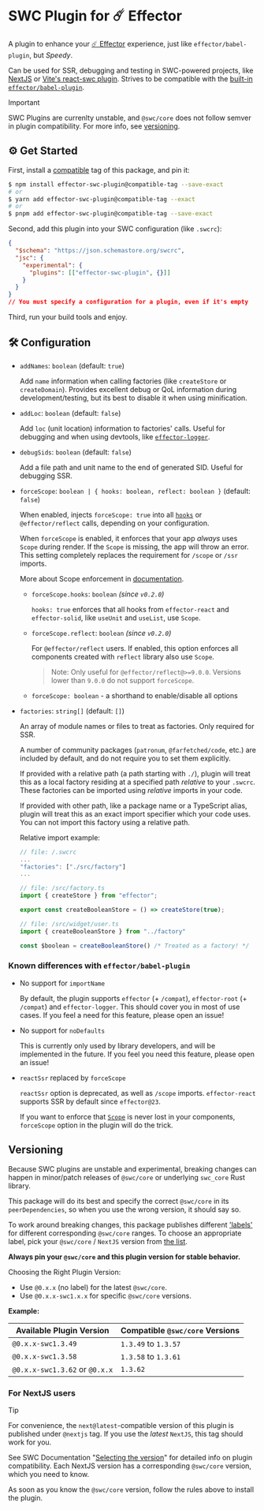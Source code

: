 # SWC Plugin for ☄️ Effector

A plugin to enhance your [☄️ Effector](https://effector.dev) experience, just like `effector/babel-plugin`, but _Speedy_.

Can be used for SSR, debugging and testing in SWC-powered projects, like [NextJS](https://nextjs.org) or [Vite's react-swc plugin](https://github.com/vitejs/vite-plugin-react-swc). Strives to be compatible with the [built-in `effector/babel-plugin`](https://effector.dev/en/api/effector/babel-plugin/).

> [!IMPORTANT]
> SWC Plugins are currenlty unstable, and `@swc/core` does not follow semver in plugin compatibility. For more info, see [versioning](#Versioning).

## ⚙️ Get Started

First, install a [compatible](#Versioning) tag of this package, and pin it:

```bash
$ npm install effector-swc-plugin@compatible-tag --save-exact
# or
$ yarn add effector-swc-plugin@compatible-tag --exact
# or
$ pnpm add effector-swc-plugin@compatible-tag --save-exact
```

Second, add this plugin into your SWC configuration (like `.swcrc`):

```json
{
  "$schema": "https://json.schemastore.org/swcrc",
  "jsc": {
    "experimental": {
      "plugins": [["effector-swc-plugin", {}]]
    }
  }
}
// You must specify a configuration for a plugin, even if it's empty
```

Third, run your build tools and enjoy.

## 🛠️ Configuration

- `addNames`: `boolean` (default: `true`)

  Add `name` information when calling factories (like `createStore` or `createDomain`).
  Provides excellent debug or QoL information during development/testing, but its best to disable it when using minification.

- `addLoc`: `boolean` (default: `false`)

  Add `loc` (unit location) information to factories' calls. Useful for debugging and when using devtools, like [`effector-logger`](https://github.com/effector/logger).

- `debugSids`: `boolean` (default: `false`)

  Add a file path and unit name to the end of generated SID. Useful for debugging SSR.

- `forceScope`: `boolean | { hooks: boolean, reflect: boolean }` (default: `false`)

  When enabled, injects `forceScope: true` into all [`hooks`](https://effector.dev/en/api/effector-react/#hooks) or `@effector/reflect` calls, depending on your configuration.

  When `forceScope` is enabled, it enforces that your app _always_ uses `Scope` during render. If the `Scope` is missing, the app will throw an error. This setting completely replaces the requirement for `/scope` or `/ssr` imports.

  More about Scope enforcement in [documentation](https://effector.dev/en/api/effector-react/module/scope/#scope-enforcement).

  - `forceScope.hooks`: `boolean` _(since `v0.2.0`)_

    `hooks: true` enforces that all hooks from `effector-react` and `effector-solid`, like `useUnit` and `useList`, use `Scope`.

  - `forceScope.reflect`: `boolean` _(since `v0.2.0`)_

    For `@effector/reflect` users. If enabled, this option enforces all components created with `reflect` library also use `Scope`.

    > Note: Only useful for `@effector/reflect@>=9.0.0`. Versions lower than `9.0.0` do not support `forceScope`.

  - `forceScope: boolean` - a shorthand to enable/disable all options

- `factories`: `string[]` (default: `[]`)

  An array of module names or files to treat as factories. Only required for SSR.

  A number of community packages (`patronum`, `@farfetched/code`, etc.) are included by default, and do not require you to set them explicitly.

  If provided with a relative path (a path starting with `./`), plugin will treat this as a local factory residing at a specified path _relative_ to your `.swcrc`. These factories can be imported using _relative_ imports in your code.

  If provided with other path, like a package name or a TypeScript alias, plugin will treat this as an exact import specifier which your code uses. You can not import this factory using a relative path.

  Relative import example:

  ```js
  // file: /.swcrc
  ...
  "factories": ["./src/factory"]
  ...

  // file: /src/factory.ts
  import { createStore } from "effector";

  export const createBooleanStore = () => createStore(true);

  // file: /src/widget/user.ts
  import { createBooleanStore } from "../factory"

  const $boolean = createBooleanStore() /* Treated as a factory! */
  ```

### Known differences with `effector/babel-plugin`

- No support for `importName`

  By default, the plugin supports `effector` (+ `/compat`), `effector-root` (+ `/compat`) and `effector-logger`.
  This should cover you in most of use cases. If you feel a need for this feature, please open an issue!

- No support for `noDefaults`

  This is currently only used by library developers, and will be implemented in the future.
  If you feel you need this feature, please open an issue!

- `reactSsr` replaced by `forceScope`

  `reactSsr` option is deprecated, as well as `/scope` imports. `effector-react` supports SSR by default since `effector@23`.

  If you want to enforce that [`Scope`](https://effector.dev/en/api/effector/Scope) is never lost in your components, `forceScope` option in the plugin will do the trick.

## Versioning

Because SWC plugins are unstable and experimental, breaking changes can happen in minor/patch releases of `@swc/core` or underlying `swc_core` Rust library.

This package will do its best and specify the correct `@swc/core` in its `peerDependencies`, so when you use the wrong version, it should say so.

To work around breaking changes, this package publishes different ['labels'](https://semver.org/#spec-item-9) for different corresponding `@swc/core` ranges. To choose an appropriate label, pick your `@swc/core` / `NextJS` version from [the list](https://www.npmjs.com/package/effector-swc-plugin?activeTab=versions).

**Always pin your `@swc/core` and this plugin version for stable behavior.**

Choosing the Right Plugin Version:

- Use `@0.x.x` (no label) for the latest `@swc/core`.
- Use `@0.x.x-swc1.x.x` for specific `@swc/core` versions.

**Example:**

| Available Plugin Version       | Compatible `@swc/core` Versions |
| ------------------------------ | ------------------------------- |
| `@0.x.x-swc1.3.49`             | `1.3.49` to `1.3.57`            |
| `@0.x.x-swc1.3.58`             | `1.3.58` to `1.3.61`            |
| `@0.x.x-swc1.3.62` or `@0.x.x` | `1.3.62`                        |

### For NextJS users

> [!TIP]
> For convenience, the `next@latest`-compatible version of this plugin is published under `@nextjs` tag. If you use the _latest_ `NextJS`, this tag should work for you.

See SWC Documentation "[Selecting the version](https://swc.rs/docs/plugin/selecting-swc-core)" for detailed info on plugin compatibility. Each NextJS version has a corresponding `@swc/core` version, which you need to know.

As soon as you know the `@swc/core` version, follow the rules above to install the plugin.
